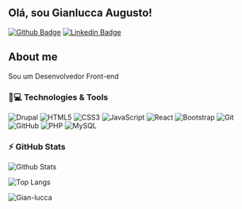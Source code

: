 ## Olá, sou Gianlucca Augusto!

[![Github Badge](https://img.shields.io/badge/-Github-000?style=flat-square&logo=Github&logoColor=white&link=https://github.com/Gian-lucca)](https://github.com/Gian-lucca)
[![Linkedin Badge](https://img.shields.io/badge/-LinkedIn-blue?style=flat-square&logo=Linkedin&logoColor=white&link=https://www.linkedin.com/in/gianlucca-augusto-745485237/)](https://www.linkedin.com/in/gianlucca-augusto-745485237/)

## About me
Sou um Desenvolvedor Front-end

### 🚀💻 Technologies & Tools

![Drupal](https://img.shields.io/badge/Drupal-20232A?style=for-the-badge&logo=drupal&logoColor=61DAFB)
![HTML5](https://img.shields.io/badge/HTML5-E34F26?style=for-the-badge&logo=html5&logoColor=white)
![CSS3](https://img.shields.io/badge/CSS3-1572B6?style=for-the-badge&logo=css3&logoColor=white)
![JavaScript](https://img.shields.io/badge/JavaScript-F7DF1E?style=for-the-badge&logo=javascript&logoColor=black)
![React](https://img.shields.io/badge/React-20232A?style=for-the-badge&logo=react&logoColor=61DAFB)
![Bootstrap](https://img.shields.io/badge/Bootstrap-563D7C?style=for-the-badge&logo=bootstrap&logoColor=white)
![Git](https://img.shields.io/badge/Git-white?style=for-the-badge&logo=git&logoColor=red)
![GitHub](https://img.shields.io/badge/GitHub-100000?style=for-the-badge&logo=github&logoColor=white)
![PHP](https://img.shields.io/badge/PHP-777BB4?style=for-the-badge&logo=php&logoColor=white)
![MySQL](https://img.shields.io/badge/MySQL-white?style=for-the-badge&logo=mysql&logoColor=black)


### ⚡ GitHub Stats

![Github Stats](https://github-readme-stats.vercel.app/api?username=Gian-lucca&show_icons=true&count_private=true&show_icons=true&include_all_commits=true&theme=dark)

![Top Langs](https://github-readme-stats.vercel.app/api/top-langs/?username=Gian-lucca&hide=TeX&layout=compact&theme=dark)

<p align="left"><img src="https://komarev.com/ghpvc/?username=Gian-lucca" alt="Gian-lucca" /></p>
<!--
**Gian-lucca/Gian-lucca** is a ✨ _special_ ✨ repository because its `README.md` (this file) appears on your GitHub profile.

Here are some ideas to get you started:

- 🔭 I’m currently working on ...
- 🌱 I’m currently learning ...
- 👯 I’m looking to collaborate on ...
- 🤔 I’m looking for help with ...
- 💬 Ask me about ...
- 📫 How to reach me: ...
- 😄 Pronouns: ...
- ⚡ Fun fact: ...
-->
